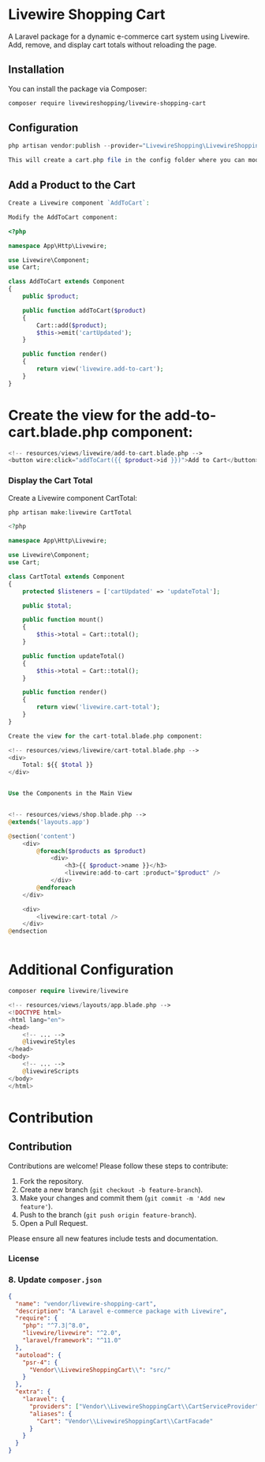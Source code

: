 # Livewire Shopping Cart

A Laravel package for a dynamic e-commerce cart system using Livewire. Add, remove, and display cart totals without reloading the page.

## Installation

You can install the package via Composer:

```bash
composer require livewireshopping/livewire-shopping-cart
```

## Configuration

```php
php artisan vendor:publish --provider="LivewireShopping\LivewireShoppingCart\CartServiceProvider" --tag="config"

This will create a cart.php file in the config folder where you can modify the cart settings.

```

## Add a Product to the Cart

```php
Create a Livewire component `AddToCart`:

Modify the AddToCart component:

```

```php
<?php

namespace App\Http\Livewire;

use Livewire\Component;
use Cart;

class AddToCart extends Component
{
    public $product;

    public function addToCart($product)
    {
        Cart::add($product);
        $this->emit('cartUpdated');
    }

    public function render()
    {
        return view('livewire.add-to-cart');
    }
}

```

# Create the view for the add-to-cart.blade.php component:

```php
<!-- resources/views/livewire/add-to-cart.blade.php -->
<button wire:click="addToCart({{ $product->id }})">Add to Cart</button>
```

### Display the Cart Total

Create a Livewire component CartTotal:

```php
php artisan make:livewire CartTotal

<?php

namespace App\Http\Livewire;

use Livewire\Component;
use Cart;

class CartTotal extends Component
{
    protected $listeners = ['cartUpdated' => 'updateTotal'];

    public $total;

    public function mount()
    {
        $this->total = Cart::total();
    }

    public function updateTotal()
    {
        $this->total = Cart::total();
    }

    public function render()
    {
        return view('livewire.cart-total');
    }
}

Create the view for the cart-total.blade.php component:

<!-- resources/views/livewire/cart-total.blade.php -->
<div>
    Total: ${{ $total }}
</div>


Use the Components in the Main View


<!-- resources/views/shop.blade.php -->
@extends('layouts.app')

@section('content')
    <div>
        @foreach($products as $product)
            <div>
                <h3>{{ $product->name }}</h3>
                <livewire:add-to-cart :product="$product" />
            </div>
        @endforeach
    </div>

    <div>
        <livewire:cart-total />
    </div>
@endsection



```

# Additional Configuration

```php
composer require livewire/livewire

<!-- resources/views/layouts/app.blade.php -->
<!DOCTYPE html>
<html lang="en">
<head>
    <!-- ... -->
    @livewireStyles
</head>
<body>
    <!-- ... -->
    @livewireScripts
</body>
</html>

```

# Contribution

## Contribution

Contributions are welcome! Please follow these steps to contribute:

1. Fork the repository.
2. Create a new branch (`git checkout -b feature-branch`).
3. Make your changes and commit them (`git commit -m 'Add new feature'`).
4. Push to the branch (`git push origin feature-branch`).
5. Open a Pull Request.

Please ensure all new features include tests and documentation.

### License

### 8. Update `composer.json`

```json
{
  "name": "vendor/livewire-shopping-cart",
  "description": "A Laravel e-commerce package with Livewire",
  "require": {
    "php": "^7.3|^8.0",
    "livewire/livewire": "^2.0",
    "laravel/framework": "^11.0"
  },
  "autoload": {
    "psr-4": {
      "Vendor\\LivewireShoppingCart\\": "src/"
    }
  },
  "extra": {
    "laravel": {
      "providers": ["Vendor\\LivewireShoppingCart\\CartServiceProvider"],
      "aliases": {
        "Cart": "Vendor\\LivewireShoppingCart\\CartFacade"
      }
    }
  }
}
```

